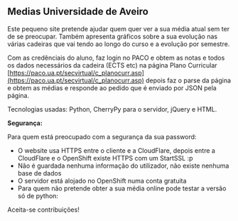 Medias Universidade de Aveiro
---

Este pequeno site pretende ajudar quem quer ver a sua média atual sem ter de se preocupar. Também apresenta gráficos sobre a sua evolução nas várias cadeiras que vai tendo ao longo do curso e a evolução por semestre.

Com as credênciais do aluno, faz login no PACO e obtem as notas e todos os dados necessários da cadeira (ECTS etc) na página Plano Curricular [https://paco.ua.pt/secvirtual/c_planocurr.asp](https://paco.ua.pt/secvirtual/c_planocurr.asp) depois faz o parse da página e obtem as médias e responde ao pedido que é enviado por JSON pela página.

Tecnologias usadas: Python, CherryPy para o servidor, jQuery e HTML.

**Segurança:**

Para quem está preocupado com a segurança da sua password:
* O website usa HTTPS entre o cliente e a CloudFlare, depois entre a CloudFlare e o OpenShift existe HTTPS com um StartSSL :p
* Não é guardada nenhuma informação do utilizador, não existe nenhuma base de dados
* O servidor está alojado no OpenShift numa conta gratuita
* Para quem não pretende obter a sua média online pode testar a versão só de python: 

Aceita-se contribuições!
